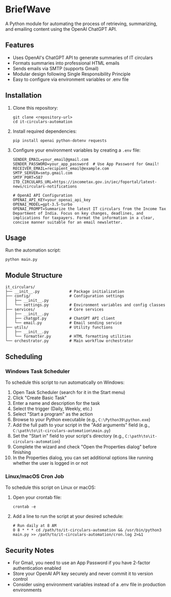 # BriefWave

A Python module for automating the process of retrieving, summarizing, and emailing content using the OpenAI ChatGPT API.

## Features

- Uses OpenAI's ChatGPT API to generate summaries of IT circulars
- Formats summaries into professional HTML emails
- Sends emails via SMTP (supports Gmail)
- Modular design following Single Responsibility Principle
- Easy to configure via environment variables or .env file

## Installation

1. Clone this repository:
   ```
   git clone <repository-url>
   cd it-circulars-automation
   ```

2. Install required dependencies:
   ```
   pip install openai python-dotenv requests
   ```

3. Configure your environment variables by creating a `.env` file:
   ```
   SENDER_EMAIL=your_email@gmail.com
   SENDER_PASSWORD=your_app_password  # Use App Password for Gmail!
   RECEIVER_EMAIL=recipient_email@example.com
   SMTP_SERVER=smtp.gmail.com
   SMTP_PORT=587
   ITD_CIRCULARS_URL=https://incometax.gov.in/iec/foportal/latest-news/circulars-notifications
   
   # OpenAI API Configuration
   OPENAI_API_KEY=your_openai_api_key
   OPENAI_MODEL=gpt-3.5-turbo
   OPENAI_PROMPT=Summarize the latest IT circulars from the Income Tax Department of India. Focus on key changes, deadlines, and implications for taxpayers. Format the information in a clear, concise manner suitable for an email newsletter.
   ```

## Usage

Run the automation script:

```
python main.py
```

## Module Structure

```
it_circulars/
├── __init__.py             # Package initialization
├── config/                 # Configuration settings
│   ├── __init__.py
│   └── settings.py         # Environment variables and config classes
├── services/               # Core services
│   ├── __init__.py
│   ├── chatgpt.py          # ChatGPT API client
│   └── email.py            # Email sending service
├── utils/                  # Utility functions
│   ├── __init__.py
│   └── formatter.py        # HTML formatting utilities
└── orchestrator.py         # Main workflow orchestrator
```

## Scheduling

### Windows Task Scheduler

To schedule this script to run automatically on Windows:

1. Open Task Scheduler (search for it in the Start menu)
2. Click "Create Basic Task"
3. Enter a name and description for the task
4. Select the trigger (Daily, Weekly, etc.)
5. Select "Start a program" as the action
6. Browse to your Python executable (e.g., `C:\Python39\python.exe`)
7. Add the full path to your script in the "Add arguments" field (e.g., `C:\path\to\it-circulars-automation\main.py`)
8. Set the "Start in" field to your script's directory (e.g., `C:\path\to\it-circulars-automation`)
9. Complete the wizard and check "Open the Properties dialog" before finishing
10. In the Properties dialog, you can set additional options like running whether the user is logged in or not

### Linux/macOS Cron Job

To schedule this script on Linux or macOS:

1. Open your crontab file:
   ```
   crontab -e
   ```

2. Add a line to run the script at your desired schedule:
   ```
   # Run daily at 8 AM
   0 8 * * * cd /path/to/it-circulars-automation && /usr/bin/python3 main.py >> /path/to/it-circulars-automation/cron.log 2>&1
   ```

## Security Notes

- For Gmail, you need to use an App Password if you have 2-factor authentication enabled
- Store your OpenAI API key securely and never commit it to version control
- Consider using environment variables instead of a .env file in production environments
